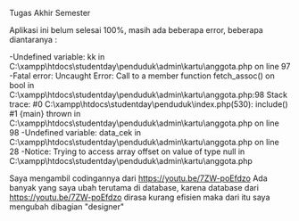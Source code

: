 Tugas Akhir Semester

Aplikasi ini belum selesai 100%, masih ada beberapa error, beberapa diantaranya :

  -Undefined variable: kk in C:\xampp\htdocs\studentday\penduduk\admin\kartu\anggota.php on line 97
  -Fatal error: Uncaught Error: Call to a member function fetch_assoc() on bool in C:\xampp\htdocs\studentday\penduduk\admin\kartu\anggota.php:98 Stack trace: #0 C:\xampp\htdocs\studentday\penduduk\index.php(530): include() #1 {main} thrown in C:\xampp\htdocs\studentday\penduduk\admin\kartu\anggota.php on line 98
  -Undefined variable: data_cek in C:\xampp\htdocs\studentday\penduduk\admin\kartu\anggota.php on line 28
  -Notice: Trying to access array offset on value of type null in C:\xampp\htdocs\studentday\penduduk\admin\kartu\anggota.php
  
Saya mengambil codingannya dari https://youtu.be/7ZW-poEfdzo Ada banyak yang saya ubah terutama di database, karena database dari https://youtu.be/7ZW-poEfdzo dirasa kurang efisien maka dari itu saya mengubah dibagian "designer"
